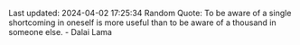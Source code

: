 Last updated: 2024-04-02 17:25:34
Random Quote: To be aware of a single shortcoming in oneself is more useful than to be aware of a thousand in someone else. - Dalai Lama
